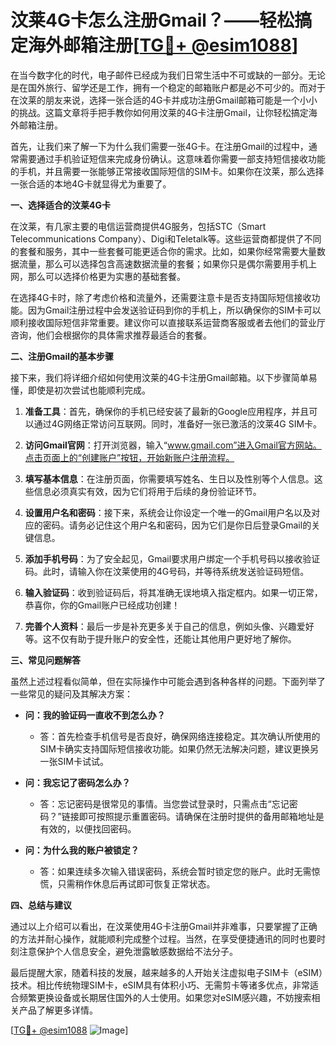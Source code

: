 # 汶莱4G卡怎么注册Gmail？——轻松搞定海外邮箱注册[[TG💪+ @esim1088](https://t.me/s/esim1088)]

在当今数字化的时代，电子邮件已经成为我们日常生活中不可或缺的一部分。无论是在国外旅行、留学还是工作，拥有一个稳定的邮箱账户都是必不可少的。而对于在汶莱的朋友来说，选择一张合适的4G卡并成功注册Gmail邮箱可能是一个小小的挑战。这篇文章将手把手教你如何用汶莱的4G卡注册Gmail，让你轻松搞定海外邮箱注册。

首先，让我们来了解一下为什么我们需要一张4G卡。在注册Gmail的过程中，通常需要通过手机验证短信来完成身份确认。这意味着你需要一部支持短信接收功能的手机，并且需要一张能够正常接收国际短信的SIM卡。如果你在汶莱，那么选择一张合适的本地4G卡就显得尤为重要了。

**一、选择适合的汶莱4G卡**

在汶莱，有几家主要的电信运营商提供4G服务，包括STC（Smart Telecommunications Company）、Digi和Teletalk等。这些运营商都提供了不同的套餐和服务，其中一些套餐可能更适合你的需求。比如，如果你经常需要大量数据流量，那么可以选择包含高速数据流量的套餐；如果你只是偶尔需要用手机上网，那么可以选择价格更为实惠的基础套餐。

在选择4G卡时，除了考虑价格和流量外，还需要注意卡是否支持国际短信接收功能。因为Gmail注册过程中会发送验证码到你的手机上，所以确保你的SIM卡可以顺利接收国际短信非常重要。建议你可以直接联系运营商客服或者去他们的营业厅咨询，他们会根据你的具体需求推荐最适合的套餐。

**二、注册Gmail的基本步骤**

接下来，我们将详细介绍如何使用汶莱的4G卡注册Gmail邮箱。以下步骤简单易懂，即使是初次尝试也能顺利完成。

1. **准备工具**：首先，确保你的手机已经安装了最新的Google应用程序，并且可以通过4G网络正常访问互联网。同时，准备好一张已激活的汶莱4G SIM卡。

2. **访问Gmail官网**：打开浏览器，输入“www.gmail.com”进入Gmail官方网站。点击页面上的“创建账户”按钮，开始新账户注册流程。

3. **填写基本信息**：在注册页面，你需要填写姓名、生日以及性别等个人信息。这些信息必须真实有效，因为它们将用于后续的身份验证环节。

4. **设置用户名和密码**：接下来，系统会让你设定一个唯一的Gmail用户名以及对应的密码。请务必记住这个用户名和密码，因为它们是你日后登录Gmail的关键信息。

5. **添加手机号码**：为了安全起见，Gmail要求用户绑定一个手机号码以接收验证码。此时，请输入你在汶莱使用的4G号码，并等待系统发送验证码短信。

6. **输入验证码**：收到验证码后，将其准确无误地填入指定框内。如果一切正常，恭喜你，你的Gmail账户已经成功创建！

7. **完善个人资料**：最后一步是补充更多关于自己的信息，例如头像、兴趣爱好等。这不仅有助于提升账户的安全性，还能让其他用户更好地了解你。

**三、常见问题解答**

虽然上述过程看似简单，但在实际操作中可能会遇到各种各样的问题。下面列举了一些常见的疑问及其解决方案：

- **问：我的验证码一直收不到怎么办？**
  - 答：首先检查手机信号是否良好，确保网络连接稳定。其次确认所使用的SIM卡确实支持国际短信接收功能。如果仍然无法解决问题，建议更换另一张SIM卡试试。

- **问：我忘记了密码怎么办？**
  - 答：忘记密码是很常见的事情。当您尝试登录时，只需点击“忘记密码？”链接即可按照提示重置密码。请确保在注册时提供的备用邮箱地址是有效的，以便找回密码。

- **问：为什么我的账户被锁定？**
  - 答：如果连续多次输入错误密码，系统会暂时锁定您的账户。此时无需惊慌，只需稍作休息后再试即可恢复正常状态。

**四、总结与建议**

通过以上介绍可以看出，在汶莱使用4G卡注册Gmail并非难事，只要掌握了正确的方法并耐心操作，就能顺利完成整个过程。当然，在享受便捷通讯的同时也要时刻注意保护个人信息安全，避免泄露敏感数据给不法分子。

最后提醒大家，随着科技的发展，越来越多的人开始关注虚拟电子SIM卡（eSIM）技术。相比传统物理SIM卡，eSIM具有体积小巧、无需剪卡等诸多优点，非常适合频繁更换设备或长期居住国外的人士使用。如果您对eSIM感兴趣，不妨搜索相关产品了解更多详情。

[[TG💪+ @esim1088](https://t.me/s/esim1088) ![Image](https://i.postimg.cc/4NQfJmqS/Snipaste-2025-05-13-00-14-12.png)]